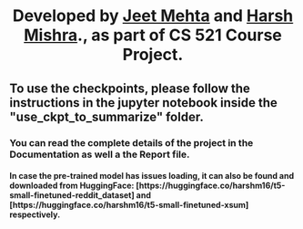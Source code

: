<h1 align="center"><b>Developed by <a href="https://github.com/JeetMehta99"> Jeet Mehta</a> and <a href="https://github.com/harshm16">Harsh Mishra</a>.</b>, as part of CS 521 Course Project.</h1>

<h2 align="left"> <b> To use the checkpoints, please follow the instructions in the jupyter notebook inside the "use_ckpt_to_summarize" folder.</b> </h2>

<h3 align="left"> <b> You can read the complete details of the project in the Documentation as well a the Report file.</b> </h3>

<h4 align="left"> <b> In case the pre-trained model has issues loading, it can also be found and downloaded from HuggingFace: [https://huggingface.co/harshm16/t5-small-finetuned-reddit_dataset] and [https://huggingface.co/harshm16/t5-small-finetuned-xsum] respectively. </b> </h4>

